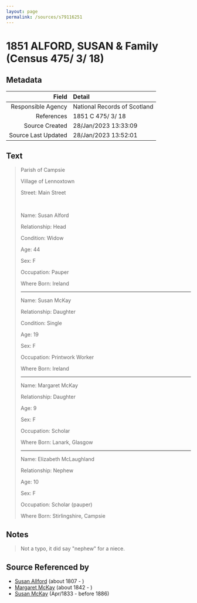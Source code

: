 ```yaml
---
layout: page
permalink: /sources/s79116251
---
```


# 1851 ALFORD, SUSAN & Family (Census 475/ 3/ 18)

## Metadata

Field | Detail
---:|:---
Responsible Agency | National Records of Scotland
References | 1851 C 475/ 3/ 18
Source Created | 28/Jan/2023 13:33:09
Source Last Updated | 28/Jan/2023 13:52:01

## Text

> Parish of Campsie
>
> Village of Lennoxtown
>
> Street: Main Street
>
> <br/>
>
> Name: Susan Alford
>
> Relationship: Head
>
> Condition: Widow
>
> Age: 44
>
> Sex: F
>
> Occupation: Pauper
>
> Where Born: Ireland
>
> ---
>
> Name: Susan McKay
>
> Relationship: Daughter
>
> Condition: Single
>
> Age: 19
>
> Sex: F
>
> Occupation: Printwork Worker
>
> Where Born: Ireland
>
> ---
>
> Name: Margaret McKay
>
> Relationship: Daughter
>
> Age: 9
>
> Sex: F
>
> Occupation: Scholar
>
> Where Born: Lanark, Glasgow
>
> ---
>
> Name: Elizabeth McLaughland
>
> Relationship: Nephew
>
> Age: 10
>
> Sex: F
>
> Occupation: Scholar (pauper)
>
> Where Born: Stirlingshire, Campsie
>

## Notes

> Not a typo, it did say "nephew" for a niece.
>


## Source Referenced by

* [Susan Allford](../people/@24534213@-susan-allford-b1807-d.md) (about 1807 - )
* [Margaret McKay](../people/@76218830@-margaret-mckay-b1842-d.md) (about 1842 - )
* [Susan McKay](../people/@29671874@-susan-mckay-b1833-4-d1886.md) (Apr/1833 - before 1886)
